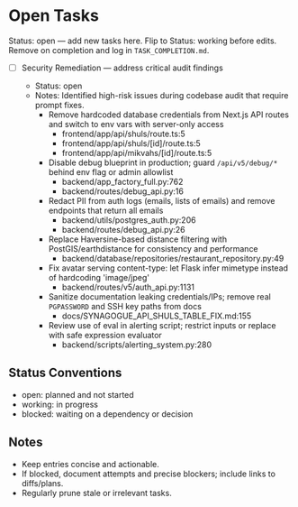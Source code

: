 # Open Tasks

Status: open — add new tasks here. Flip to Status: working before edits. Remove on completion and log in `TASK_COMPLETION.md`.

* [ ] Security Remediation — address critical audit findings

  * Status: open
  * Notes: Identified high-risk issues during codebase audit that require prompt fixes.
    - Remove hardcoded database credentials from Next.js API routes and switch to env vars with server-only access
      - frontend/app/api/shuls/route.ts:5
      - frontend/app/api/shuls/[id]/route.ts:5
      - frontend/app/api/mikvahs/[id]/route.ts:5
    - Disable debug blueprint in production; guard `/api/v5/debug/*` behind env flag or admin allowlist
      - backend/app_factory_full.py:762
      - backend/routes/debug_api.py:16
    - Redact PII from auth logs (emails, lists of emails) and remove endpoints that return all emails
      - backend/utils/postgres_auth.py:206
      - backend/routes/debug_api.py:26
    - Replace Haversine-based distance filtering with PostGIS/earthdistance for consistency and performance
      - backend/database/repositories/restaurant_repository.py:49
    - Fix avatar serving content-type: let Flask infer mimetype instead of hardcoding 'image/jpeg'
      - backend/routes/v5/auth_api.py:1131
    - Sanitize documentation leaking credentials/IPs; remove real `PGPASSWORD` and SSH key paths from docs
      - docs/SYNAGOGUE_API_SHULS_TABLE_FIX.md:155
    - Review use of eval in alerting script; restrict inputs or replace with safe expression evaluator
      - backend/scripts/alerting_system.py:280

## Status Conventions
- open: planned and not started
- working: in progress
- blocked: waiting on a dependency or decision

## Notes
- Keep entries concise and actionable.
- If blocked, document attempts and precise blockers; include links to diffs/plans.
- Regularly prune stale or irrelevant tasks.
